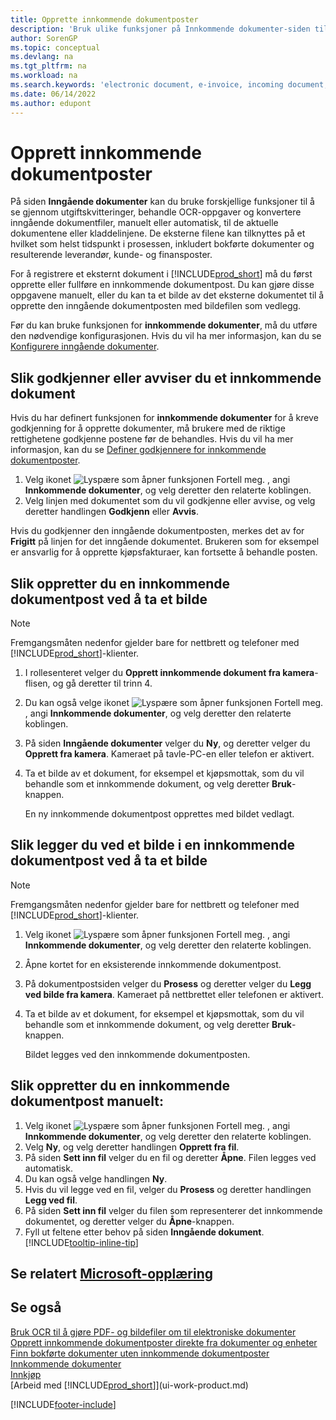 ```yaml
---
title: Opprette innkommende dokumentposter
description: 'Bruk ulike funksjoner på Innkommende dokumenter-siden til å gå gjennom utgiftskvitteringer, behandle OCR-oppgaver, konvertere innkommende dokumentfiler og legge ved eksterne filer.'
author: SorenGP
ms.topic: conceptual
ms.devlang: na
ms.tgt_pltfrm: na
ms.workload: na
ms.search.keywords: 'electronic document, e-invoice, incoming document, OCR, ecommerce, document exchange, import invoice'
ms.date: 06/14/2022
ms.author: edupont
---
```

# Opprett innkommende dokumentposter

På siden **Inngående dokumenter** kan du bruke forskjellige funksjoner til å se gjennom utgiftskvitteringer, behandle OCR-oppgaver og konvertere inngående dokumentfiler, manuelt eller automatisk, til de aktuelle dokumentene eller kladdelinjene. De eksterne filene kan tilknyttes på et hvilket som helst tidspunkt i prosessen, inkludert bokførte dokumenter og resulterende leverandør, kunde- og finansposter.

For å registrere et eksternt dokument i [!INCLUDE[prod_short](includes/prod_short.md)] må du først opprette eller fullføre en innkommende dokumentpost. Du kan gjøre disse oppgavene manuelt, eller du kan ta et bilde av det eksterne dokumentet til å opprette den inngående dokumentposten med bildefilen som vedlegg.

Før du kan bruke funksjonen for **innkommende dokumenter**, må du utføre den nødvendige konfigurasjonen. Hvis du vil ha mer informasjon, kan du se [Konfigurere inngående dokumenter](across-how-setup-income-documents.md).

## Slik godkjenner eller avviser du et innkommende dokument

Hvis du har definert funksjonen for **innkommende dokumenter** for å kreve godkjenning for å opprette dokumenter, må brukere med de riktige rettighetene godkjenne postene før de behandles. Hvis du vil ha mer informasjon, kan du se [Definer godkjennere for innkommende dokumentposter](across-how-setup-income-documents.md#to-set-up-approvers-of-incoming-document-records).

1. Velg ikonet ![Lyspære som åpner funksjonen Fortell meg.](media/ui-search/search_small.png "Fortell hva du vil gjøre") , angi **Innkommende dokumenter**, og velg deretter den relaterte koblingen.
2. Velg linjen med dokumentet som du vil godkjenne eller avvise, og velg deretter handlingen **Godkjenn** eller **Avvis**.

Hvis du godkjenner den inngående dokumentposten, merkes det av for **Frigitt** på linjen for det inngående dokumentet. Brukeren som for eksempel er ansvarlig for å opprette kjøpsfakturaer, kan fortsette å behandle posten.

## Slik oppretter du en innkommende dokumentpost ved å ta et bilde

> [!NOTE]  
> Fremgangsmåten nedenfor gjelder bare for nettbrett og telefoner med [!INCLUDE[prod_short](includes/prod_short.md)]-klienter.

1. I rollesenteret velger du **Opprett innkommende dokument fra kamera**-flisen, og gå deretter til trinn 4.
2. Du kan også velge ikonet ![Lyspære som åpner funksjonen Fortell meg.](media/ui-search/search_small.png "Fortell hva du vil gjøre") , angi **Innkommende dokumenter**, og velg deretter den relaterte koblingen.
3. På siden **Inngående dokumenter** velger du **Ny**, og deretter velger du **Opprett fra kamera**. Kameraet på tavle-PC-en eller telefon er aktivert.
4. Ta et bilde av et dokument, for eksempel et kjøpsmottak, som du vil behandle som et innkommende dokument, og velg deretter **Bruk**-knappen.

    En ny innkommende dokumentpost opprettes med bildet vedlagt.

## Slik legger du ved et bilde i en innkommende dokumentpost ved å ta et bilde

> [!NOTE]  
> Fremgangsmåten nedenfor gjelder bare for nettbrett og telefoner med [!INCLUDE[prod_short](includes/prod_short.md)]-klienter.

1. Velg ikonet ![Lyspære som åpner funksjonen Fortell meg.](media/ui-search/search_small.png "Fortell hva du vil gjøre") , angi **Innkommende dokumenter**, og velg deretter den relaterte koblingen.
2. Åpne kortet for en eksisterende innkommende dokumentpost.
3. På dokumentpostsiden velger du **Prosess** og deretter velger du **Legg ved bilde fra kamera**. Kameraet på nettbrettet eller telefonen er aktivert.
4. Ta et bilde av et dokument, for eksempel et kjøpsmottak, som du vil behandle som et innkommende dokument, og velg deretter **Bruk**-knappen.

    Bildet legges ved den innkommende dokumentposten.

## Slik oppretter du en innkommende dokumentpost manuelt:

1. Velg ikonet ![Lyspære som åpner funksjonen Fortell meg.](media/ui-search/search_small.png "Fortell hva du vil gjøre") , angi **Innkommende dokumenter**, og velg deretter den relaterte koblingen.
2. Velg **Ny**, og velg deretter handlingen **Opprett fra fil**.  
3. På siden **Sett inn fil** velger du en fil og deretter **Åpne**. Filen legges ved automatisk.
4. Du kan også velge handlingen **Ny**.
5. Hvis du vil legge ved en fil, velger du **Prosess** og deretter handlingen **Legg ved fil**.
6. På siden **Sett inn fil** velger du filen som representerer det innkommende dokumentet, og deretter velger du **Åpne**-knappen.
7. Fyll ut feltene etter behov på siden **Inngående dokument**. [!INCLUDE[tooltip-inline-tip](includes/tooltip-inline-tip_md.md)]

## Se relatert [Microsoft-opplæring](/training/modules/incoming-documents-dynamics-365-business-central/)

## Se også

[Bruk OCR til å gjøre PDF- og bildefiler om til elektroniske dokumenter](across-how-use-ocr-pdf-images-files.md)
[Opprett innkommende dokumentposter direkte fra dokumenter og enheter](across-how-connect-disconnect-income-document-records.md)
[Finn bokførte dokumenter uten innkommende dokumentposter](across-how-find-posted-documents-without-income-document-records.md)
[Innkommende dokumenter](across-income-documents.md)  
[Innkjøp](purchasing-manage-purchasing.md)  
[Arbeid med [!INCLUDE[prod_short](includes/prod_short.md)]](ui-work-product.md)


[!INCLUDE[footer-include](includes/footer-banner.md)]
